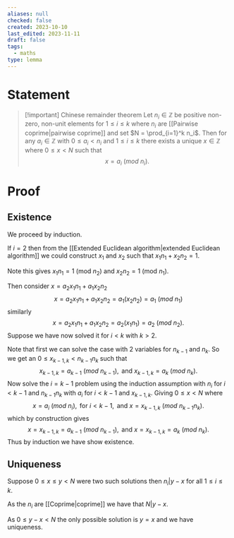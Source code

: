 ```yaml
---
aliases: null
checked: false
created: 2023-10-10
last_edited: 2023-11-11
draft: false
tags:
  - maths
type: lemma
---
```

# Statement

>[!important] Chinese remainder theorem
>Let $n_i \in \mathbb{Z}$ be positive non-zero, non-unit elements for $1 \leq i \leq k$ where $n_i$ are [[Pairwise coprime|pairwise coprime]] and set $N = \prod_{i=1}^k n_i$. Then for any $a_i \in \mathbb{Z}$ with $0 \leq a_i < n_i$ and $1 \leq i \leq k$ there exists a unique $x \in \mathbb{Z}$ where $0 \leq x < N$ such that
>$$x = a_i \ (mod \ n_i).$$
>

# Proof

## Existence

We proceed by induction.

If $i = 2$ then from the [[Extended Euclidean algorithm|extended Euclidean algorithm]] we could construct $x_1$ and $x_2$ such that $x_1 n_1 + x_2 n_2 = 1$.

Note this gives $x_1n_1 = 1$ (mod $n_2)$ and $x_2n_2 = 1$ (mod $n_1$).

Then consider $x = a_2 x_1 n_1 + a_1 x_2 n_2$
$$x = a_2 x_1 n_1 + a_1 x_2 n_2 = a_1 \left ( x_2 n_2 \right ) = a_1 \ (mod \ n_1)$$
similarly
$$x = a_2 x_1 n_1 + a_1 x_2 n_2 = a_2 \left ( x_1 n_1 \right ) = a_2 \ (mod \ n_2).$$
Suppose we have now solved it for $i < k$ with $k > 2$.

Note that first we can solve the case with 2 variables for $n_{k-1}$ and $n_k$. So we get an $0 \leq x_{k-1,k} < n_{k-1}n_k$ such that
$$ x_{k-1,k} = a_{k-1} \ (mod \ n_{k-1}), \mbox{ and } x_{k-1,k} = a_k \ (mod \ n_k).$$
Now solve the $i = k-1$ problem using the induction assumption with $n_i$ for $i < k-1$ and $n_{k-1}n_k$ with $a_i$ for $i < k-1$ and $x_{k-1,k}$. Giving $0 \leq x < N$ where
$$ x = a_{i} \ (mod \ n_{i}), \mbox{ for } i < k-1, \mbox{ and } x = x_{k-1,k} \ (mod \ n_{k-1}n_k).$$
which by construction gives
$$ x = x_{k-1,k} = a_{k-1} \ (mod \ n_{k-1}), \mbox{ and } x = x_{k-1,k} = a_k \ (mod \ n_k).$$
Thus by induction we have show existence.

## Uniqueness

Suppose $0 \leq x \leq y < N$ were two such solutions then $n_i \vert y - x$ for all $1 \leq i \leq k$.

As the $n_i$ are [[Coprime|coprime]] we have that $N \vert y-x$.

As $0 \leq y-x < N$ the only possible solution is $y = x$ and we have uniqueness.
